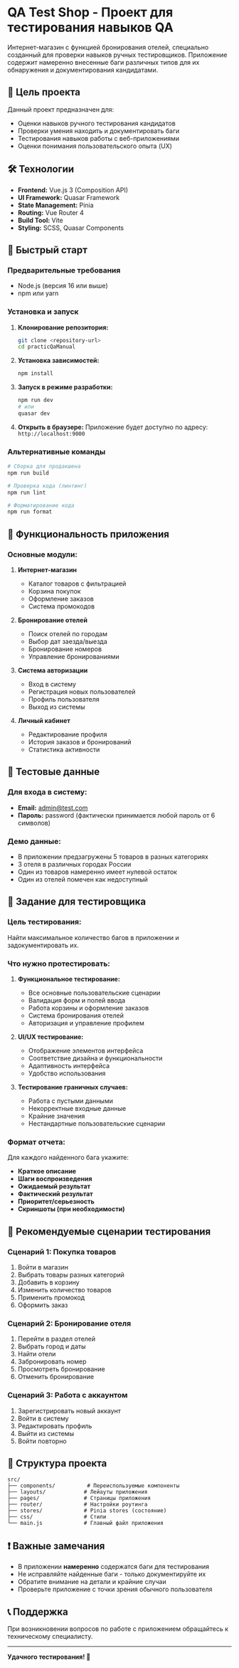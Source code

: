 # QA Test Shop - Проект для тестирования навыков QA

Интернет-магазин с функцией бронирования отелей, специально созданный для проверки навыков ручных тестировщиков. Приложение содержит намеренно внесенные баги различных типов для их обнаружения и документирования кандидатами.

## 🎯 Цель проекта

Данный проект предназначен для:

- Оценки навыков ручного тестирования кандидатов
- Проверки умения находить и документировать баги
- Тестирования навыков работы с веб-приложениями
- Оценки понимания пользовательского опыта (UX)

## 🛠 Технологии

- **Frontend:** Vue.js 3 (Composition API)
- **UI Framework:** Quasar Framework
- **State Management:** Pinia
- **Routing:** Vue Router 4
- **Build Tool:** Vite
- **Styling:** SCSS, Quasar Components

## 🚀 Быстрый старт

### Предварительные требования

- Node.js (версия 16 или выше)
- npm или yarn

### Установка и запуск

1. **Клонирование репозитория:**

   ```bash
   git clone <repository-url>
   cd practicQaManual
   ```

2. **Установка зависимостей:**

   ```bash
   npm install
   ```

3. **Запуск в режиме разработки:**

   ```bash
   npm run dev
   # или
   quasar dev
   ```

4. **Открыть в браузере:**
   Приложение будет доступно по адресу: `http://localhost:9000`

### Альтернативные команды

```bash
# Сборка для продакшена
npm run build

# Проверка кода (линтинг)
npm run lint

# Форматирование кода
npm run format
```

## 📱 Функциональность приложения

### Основные модули:

1. **Интернет-магазин**
   - Каталог товаров с фильтрацией
   - Корзина покупок
   - Оформление заказов
   - Система промокодов

2. **Бронирование отелей**
   - Поиск отелей по городам
   - Выбор дат заезда/выезда
   - Бронирование номеров
   - Управление бронированиями

3. **Система авторизации**
   - Вход в систему
   - Регистрация новых пользователей
   - Профиль пользователя
   - Выход из системы

4. **Личный кабинет**
   - Редактирование профиля
   - История заказов и бронирований
   - Статистика активности

## 🔐 Тестовые данные

### Для входа в систему:

- **Email:** admin@test.com
- **Пароль:** password (фактически принимается любой пароль от 6 символов)

### Демо данные:

- В приложении предзагружены 5 товаров в разных категориях
- 3 отеля в различных городах России
- Один из товаров намеренно имеет нулевой остаток
- Один из отелей помечен как недоступный

## 🐛 Задание для тестировщика

### Цель тестирования:

Найти максимальное количество багов в приложении и задокументировать их.

### Что нужно протестировать:

1. **Функциональное тестирование:**
   - Все основные пользовательские сценарии
   - Валидация форм и полей ввода
   - Работа корзины и оформление заказов
   - Система бронирования отелей
   - Авторизация и управление профилем

2. **UI/UX тестирование:**
   - Отображение элементов интерфейса
   - Соответствие дизайна и функциональности
   - Адаптивность интерфейса
   - Удобство использования

3. **Тестирование граничных случаев:**
   - Работа с пустыми данными
   - Некорректные входные данные
   - Крайние значения
   - Нестандартные пользовательские сценарии

### Формат отчета:

Для каждого найденного бага укажите:

- **Краткое описание**
- **Шаги воспроизведения**
- **Ожидаемый результат**
- **Фактический результат**
- **Приоритет/серьезность**
- **Скриншоты (при необходимости)**

## 📝 Рекомендуемые сценарии тестирования

### Сценарий 1: Покупка товаров

1. Войти в магазин
2. Выбрать товары разных категорий
3. Добавить в корзину
4. Изменить количество товаров
5. Применить промокод
6. Оформить заказ

### Сценарий 2: Бронирование отеля

1. Перейти в раздел отелей
2. Выбрать город и даты
3. Найти отели
4. Забронировать номер
5. Просмотреть бронирование
6. Отменить бронирование

### Сценарий 3: Работа с аккаунтом

1. Зарегистрировать новый аккаунт
2. Войти в систему
3. Редактировать профиль
4. Выйти из системы
5. Войти повторно

## 🎨 Структура проекта

```
src/
├── components/          # Переиспользуемые компоненты
├── layouts/            # Лейауты приложения
├── pages/              # Страницы приложения
├── router/             # Настройки роутинга
├── stores/             # Pinia stores (состояние)
├── css/                # Стили
└── main.js             # Главный файл приложения
```

## ❗ Важные замечания

- В приложении **намеренно** содержатся баги для тестирования
- Не исправляйте найденные баги - только документируйте их
- Обратите внимание на детали и крайние случаи
- Проверьте приложение с точки зрения обычного пользователя

## 📞 Поддержка

При возникновении вопросов по работе с приложением обращайтесь к техническому специалисту.

---

**Удачного тестирования! 🚀**
